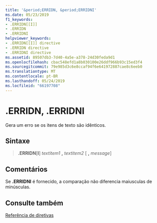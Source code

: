 ```yaml
---
title: '&period;ERRIDN, &period;ERRIDNI'
ms.date: 05/23/2019
f1_keywords:
- .ERRIDN[[I]]
- .ERRIDN
- .ERRIDNI
helpviewer_keywords:
- .ERRIDN[[I]] directive
- .ERRIDN directive
- .ERRIDNI directive
ms.assetid: 89507db3-7d40-4a5e-a378-24d30feda9d1
ms.openlocfilehash: cbac548efd1a8b030100e26ddf966b93c15ed3f4
ms.sourcegitcommit: 79e985d3c6e8ccaf94f6e641972887cae8c6eeb0
ms.translationtype: MT
ms.contentlocale: pt-BR
ms.lasthandoff: 05/24/2019
ms.locfileid: "66197708"
---
```

# <a name="perioderridn-perioderridni"></a>&period;ERRIDN, &period;ERRIDNI

Gera um erro se os itens de texto são idênticos.

## <a name="syntax"></a>Sintaxe

> **.ERRIDN**\[**I**] *textitem1* __,__ *textitem2* \[ __,__ *message*]

## <a name="remarks"></a>Comentários

Se  **&period;ERRIDNI** é fornecido, a comparação não diferencia maiusculas de minúsculas.

## <a name="see-also"></a>Consulte também

[Referência de diretivas](../../assembler/masm/directives-reference.md)
